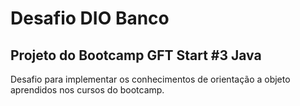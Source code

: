 # Desafio DIO Banco

## Projeto do Bootcamp GFT Start #3 Java

Desafio para implementar os conhecimentos de orientação a objeto aprendidos nos cursos do bootcamp.